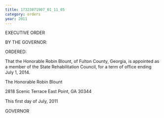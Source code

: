```yaml
---
title: 17323871907_01_11_05
category: orders
year: 2011
---
```

 

EXECUTIVE ORDER

BY THE GOVERNOR:

ORDERED:

That the Honorable Robin Blount, of Fulton County, Georgia, is
appointed as a member of the State Rehabilitation Council, for a
term of ofﬁce ending July 1, 2014.

The Honorable Robin Blount

2818 Scenic Terrace
East Point, GA 30344

This ﬁrst day of July, 2011

GOVERNOR

